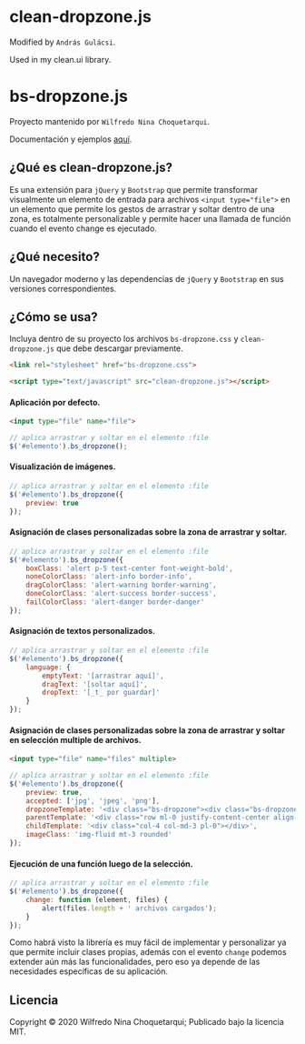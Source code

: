 # clean-dropzone.js

Modified by `András Gulácsi`.

Used in my clean.ui library.


bs-dropzone.js
==============

Proyecto mantenido por `Wilfredo Nina Choquetarqui`.

Documentación y ejemplos [aquí](https://wilnicho.github.io/bs-dropzone.js).

¿Qué es clean-dropzone.js?
-----------------------

Es una extensión para `jQuery` y `Bootstrap` que permite transformar visualmente un elemento de entrada para archivos `<input type="file">` en un elemento que permite los gestos de arrastrar y soltar dentro de una zona, es totalmente personalizable y permite hacer una llamada de función cuando el evento change es ejecutado.

¿Qué necesito?
--------------
Un navegador moderno y las dependencias de `jQuery` y `Bootstrap` en sus versiones correspondientes.

¿Cómo se usa?
-------------
Incluya dentro de su proyecto los archivos `bs-dropzone.css` y `clean-dropzone.js` que debe descargar previamente.

```html static
<link rel="stylesheet" href="bs-dropzone.css">
```
```html static
<script type="text/javascript" src="clean-dropzone.js"></script>
```

#### Aplicación por defecto.

```html static
<input type="file" name="file">
```
```js static
// aplica arrastrar y soltar en el elemento :file
$('#elemento').bs_dropzone();
```

#### Visualización de imágenes.

```js static
// aplica arrastrar y soltar en el elemento :file
$('#elemento').bs_dropzone({
    preview: true
});
```

#### Asignación de clases personalizadas sobre la zona de arrastrar y soltar.

```js static
// aplica arrastrar y soltar en el elemento :file
$('#elemento').bs_dropzone({
    boxClass: 'alert p-5 text-center font-weight-bold',
    noneColorClass: 'alert-info border-info',
    dragColorClass: 'alert-warning border-warning',
    doneColorClass: 'alert-success border-success',
    failColorClass: 'alert-danger border-danger'
});
```

#### Asignación de textos personalizados.

```js static
// aplica arrastrar y soltar en el elemento :file
$('#elemento').bs_dropzone({
    language: {
        emptyText: '[arrastrar aquí]',
        dragText: '[soltar aquí]',
        dropText: '[_t_ por guardar]'
    }
});
```

#### Asignación de clases personalizadas sobre la zona de arrastrar y soltar en selección multiple de archivos.

```html static
<input type="file" name="files" multiple>
```
```js static
// aplica arrastrar y soltar en el elemento :file
$('#elemento').bs_dropzone({
    preview: true,
    accepted: ['jpg', 'jpeg', 'png'],
    dropzoneTemplate: '<div class="bs-dropzone"><div class="bs-dropzone-area"></div><div class="bs-dropzone-message"></div><div class="bs-dropzone-preview mt-0"></div></div>',
    parentTemplate: '<div class="row ml-0 justify-content-center align-items-center"></div>',
    childTemplate: '<div class="col-4 col-md-3 pl-0"></div>',
    imageClass: 'img-fluid mt-3 rounded'
});
```

#### Ejecución de una función luego de la selección.

```js static
// aplica arrastrar y soltar en el elemento :file
$('#elemento').bs_dropzone({
    change: function (element, files) {
        alert(files.length + ' archivos cargados');
    }
});
```

Como habrá visto la librería es muy fácil de implementar y personalizar ya que permite incluir clases propias, además con el evento `change` podemos extender aún más las funcionalidades, pero eso ya depende de las necesidades específicas de su aplicación.

Licencia
--------
Copyright © 2020 Wilfredo Nina Choquetarqui; Publicado bajo la licencia MIT.
